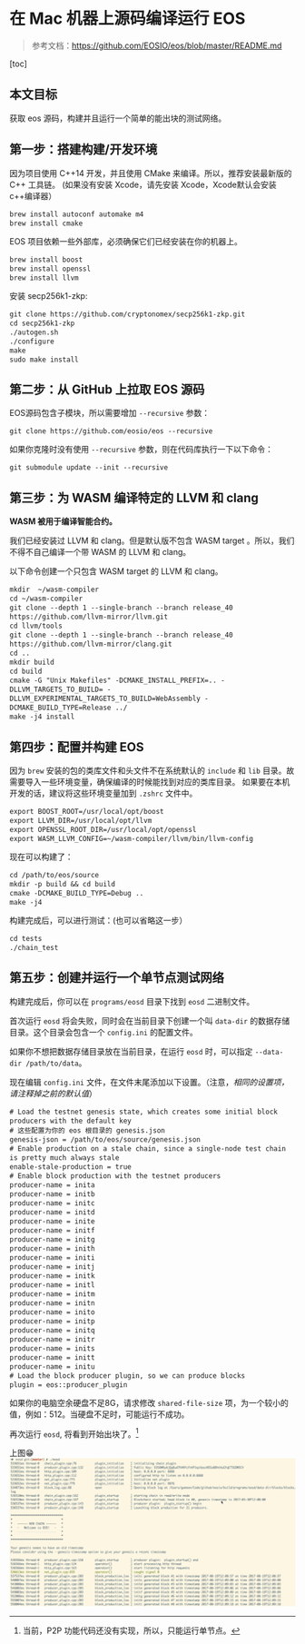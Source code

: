 # 在 Mac 机器上源码编译运行 EOS

>参考文档：<https://github.com/EOSIO/eos/blob/master/README.md>

[toc]

## 本文目标

获取 eos 源码，构建并且运行一个简单的能出块的测试网络。

## 第一步：搭建构建/开发环境

因为项目使用 C++14 开发，并且使用 CMake 来编译。所以，推荐安装最新版的 C++ 工具链。
(如果没有安装 Xcode，请先安装 Xcode，Xcode默认会安装c++编译器）

```
brew install autoconf automake m4
brew install cmake
```

EOS 项目依赖一些外部库，必须确保它们已经安装在你的机器上。

```
brew install boost
brew install openssl
brew install llvm
```

安装 secp256k1-zkp:

```
git clone https://github.com/cryptonomex/secp256k1-zkp.git
cd secp256k1-zkp
./autogen.sh
./configure
make
sudo make install
```

## 第二步：从 GitHub 上拉取 EOS 源码

EOS源码包含子模块，所以需要增加 `--recursive` 参数：

```
git clone https://github.com/eosio/eos --recursive
```

如果你克隆时没有使用 `--recursive` 参数，则在代码库执行一下以下命令：

```
git submodule update --init --recursive
```

## 第三步：为 WASM 编译特定的 LLVM 和 clang
**WASM 被用于编译智能合约。**

我们已经安装过 LLVM 和 clang。但是默认版不包含 WASM target 。所以，我们不得不自己编译一个带 WASM 的 LLVM 和 clang。

以下命令创建一个只包含 WASM target 的 LLVM 和 clang。

```
mkdir  ~/wasm-compiler
cd ~/wasm-compiler
git clone --depth 1 --single-branch --branch release_40 https://github.com/llvm-mirror/llvm.git
cd llvm/tools
git clone --depth 1 --single-branch --branch release_40 https://github.com/llvm-mirror/clang.git
cd ..
mkdir build
cd build
cmake -G "Unix Makefiles" -DCMAKE_INSTALL_PREFIX=.. -DLLVM_TARGETS_TO_BUILD= -DLLVM_EXPERIMENTAL_TARGETS_TO_BUILD=WebAssembly -DCMAKE_BUILD_TYPE=Release ../
make -j4 install
```

## 第四步：配置并构建 EOS
因为 ``brew`` 安装的包的类库文件和头文件不在系统默认的 ``include`` 和 ``lib`` 目录。故需要导入一些环境变量，确保编译的时候能找到对应的类库目录。
如果要在本机开发的话，建议将这些环境变量加到 ``.zshrc`` 文件中。

```
export BOOST_ROOT=/usr/local/opt/boost
export LLVM_DIR=/usr/local/opt/llvm
export OPENSSL_ROOT_DIR=/usr/local/opt/openssl
export WASM_LLVM_CONFIG=~/wasm-compiler/llvm/bin/llvm-config
```

现在可以构建了：

```
cd /path/to/eos/source
mkdir -p build && cd build
cmake -DCMAKE_BUILD_TYPE=Debug ..
make -j4
```

构建完成后，可以进行测试：(也可以省略这一步）

```
cd tests
./chain_test
```

## 第五步：创建并运行一个单节点测试网络

构建完成后，你可以在 `programs/eosd` 目录下找到 `eosd` 二进制文件。

首次运行 `eosd` 将会失败，同时会在当前目录下创建一个叫 `data-dir` 的数据存储目录。这个目录会包含一个 ``config.ini`` 的配置文件。

如果你不想把数据存储目录放在当前目录，在运行 ``eosd`` 时，可以指定 `--data-dir /path/to/data`。

现在编辑 ``config.ini`` 文件，在文件末尾添加以下设置。（注意，*相同的设置项，请注释掉之前的默认值*）

```
# Load the testnet genesis state, which creates some initial block producers with the default key
# 这些配置为你的 eos 根目录的 genesis.json 
genesis-json = /path/to/eos/source/genesis.json 
# Enable production on a stale chain, since a single-node test chain is pretty much always stale
enable-stale-production = true
# Enable block production with the testnet producers
producer-name = inita
producer-name = initb
producer-name = initc
producer-name = initd
producer-name = inite
producer-name = initf
producer-name = initg
producer-name = inith
producer-name = initi
producer-name = initj
producer-name = initk
producer-name = initl
producer-name = initm
producer-name = initn
producer-name = inito
producer-name = initp
producer-name = initq
producer-name = initr
producer-name = inits
producer-name = initt
producer-name = initu
# Load the block producer plugin, so we can produce blocks
plugin = eos::producer_plugin
```

如果你的电脑空余硬盘不足8G，请求修改 ``shared-file-size`` 项，为一个较小的值，例如：512。当硬盘不足时，可能运行不成功。

再次运行 `eosd`, 将看到开始出块了。[^footnote]

上图😁
![](media/15031531545094.jpg)


[^footnote]: 当前，P2P 功能代码还没有实现，所以，只能运行单节点。






